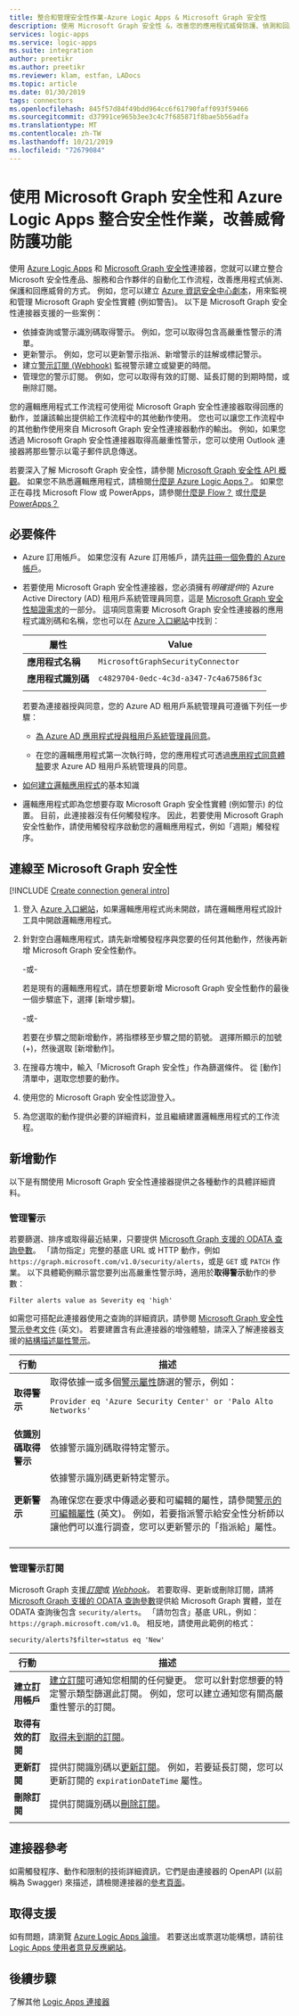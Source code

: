 ```yaml
---
title: 整合和管理安全性作業-Azure Logic Apps & Microsoft Graph 安全性
description: 使用 Microsoft Graph 安全性 &，改善您的應用程式威脅防護、偵測和回應 Azure Logic Apps
services: logic-apps
ms.service: logic-apps
ms.suite: integration
author: preetikr
ms.author: preetikr
ms.reviewer: klam, estfan, LADocs
ms.topic: article
ms.date: 01/30/2019
tags: connectors
ms.openlocfilehash: 845f57d84f49bdd964cc6f61790faff093f59466
ms.sourcegitcommit: d37991ce965b3ee3c4c7f685871f8bae5b56adfa
ms.translationtype: MT
ms.contentlocale: zh-TW
ms.lasthandoff: 10/21/2019
ms.locfileid: "72679084"
---
```

# <a name="improve-threat-protection-by-integrating-security-operations-with-microsoft-graph-security--azure-logic-apps"></a>使用 Microsoft Graph 安全性和 Azure Logic Apps 整合安全性作業，改善威脅防護功能

使用 [Azure Logic Apps](../logic-apps/logic-apps-overview.md) 和 [Microsoft Graph 安全性](https://docs.microsoft.com/graph/security-concept-overview)連接器，您就可以建立整合 Microsoft 安全性產品、服務和合作夥伴的自動化工作流程，改善應用程式偵測、保護和回應威脅的方式。 例如，您可以建立 [Azure 資訊安全中心劇本](../security-center/security-center-playbooks.md)，用來監視和管理 Microsoft Graph 安全性實體 (例如警告)。 以下是 Microsoft Graph 安全性連接器支援的一些案例：

* 依據查詢或警示識別碼取得警示。 例如，您可以取得包含高嚴重性警示的清單。
* 更新警示。 例如，您可以更新警示指派、新增警示的註解或標記警示。
* 建立[警示訂閱 (Webhook)](https://docs.microsoft.com/graph/api/resources/webhooks) 監視警示建立或變更的時間。
* 管理您的警示訂閱。 例如，您可以取得有效的訂閱、延長訂閱的到期時間，或刪除訂閱。

您的邏輯應用程式工作流程可使用從 Microsoft Graph 安全性連接器取得回應的動作，並讓該輸出提供給工作流程中的其他動作使用。 您也可以讓您工作流程中的其他動作使用來自 Microsoft Graph 安全性連接器動作的輸出。 例如，如果您透過 Microsoft Graph 安全性連接器取得高嚴重性警示，您可以使用 Outlook 連接器將那些警示以電子郵件訊息傳送。 

若要深入了解 Microsoft Graph 安全性，請參閱 [Microsoft Graph 安全性 API 概觀](https://aka.ms/graphsecuritydocs)。 如果您不熟悉邏輯應用程式，請檢閱[什麼是 Azure Logic Apps？](../logic-apps/logic-apps-overview.md)。 如果您正在尋找 Microsoft Flow 或 PowerApps，請參閱[什麼是 Flow？](https://flow.microsoft.com/) 或[什麼是 PowerApps？](https://powerapps.microsoft.com/)

## <a name="prerequisites"></a>必要條件

* Azure 訂用帳戶。 如果您沒有 Azure 訂用帳戶，請先[註冊一個免費的 Azure 帳戶](https://azure.microsoft.com/free/)。 

* 若要使用 Microsoft Graph 安全性連接器，您必須擁有*明確提供*的 Azure Active Directory (AD) 租用戶系統管理員同意，這是 [Microsoft Graph 安全性驗證需求](https://aka.ms/graphsecurityauth)的一部分。 這項同意需要 Microsoft Graph 安全性連接器的應用程式識別碼和名稱，您也可以在 [Azure 入口網站](https://portal.azure.com)中找到：

   | 屬性 | Value |
   |----------|-------|
   | **應用程式名稱** | `MicrosoftGraphSecurityConnector` |
   | **應用程式識別碼** | `c4829704-0edc-4c3d-a347-7c4a67586f3c` |
   |||

   若要為連接器授與同意，您的 Azure AD 租用戶系統管理員可遵循下列任一步驟：

   * [為 Azure AD 應用程式授與租用戶系統管理員同意](../active-directory/develop/v2-permissions-and-consent.md)。

   * 在您的邏輯應用程式第一次執行時，您的應用程式可透過[應用程式同意體驗](../active-directory/develop/application-consent-experience.md)要求 Azure AD 租用戶系統管理員的同意。
   
* [如何建立邏輯應用程式](../logic-apps/quickstart-create-first-logic-app-workflow.md)的基本知識

* 邏輯應用程式即為您想要存取 Microsoft Graph 安全性實體 (例如警示) 的位置。 目前，此連接器沒有任何觸發程序。 因此，若要使用 Microsoft Graph 安全性動作，請使用觸發程序啟動您的邏輯應用程式，例如「週期」觸發程序。

## <a name="connect-to-microsoft-graph-security"></a>連線至 Microsoft Graph 安全性 

[!INCLUDE [Create connection general intro](../../includes/connectors-create-connection-general-intro.md)]

1. 登入 [Azure 入口網站](https://portal.azure.com/)，如果邏輯應用程式尚未開啟，請在邏輯應用程式設計工具中開啟邏輯應用程式。

1. 針對空白邏輯應用程式，請先新增觸發程序與您要的任何其他動作，然後再新增 Microsoft Graph 安全性動作。

   -或-

   若是現有的邏輯應用程式，請在想要新增 Microsoft Graph 安全性動作的最後一個步驟底下，選擇 [新增步驟]。

   -或-

   若要在步驟之間新增動作，將指標移至步驟之間的箭號。 
   選擇所顯示的加號 (+)，然後選取 [新增動作]。

1. 在搜尋方塊中，輸入「Microsoft Graph 安全性」作為篩選條件。 從 [動作] 清單中，選取您想要的動作。

1. 使用您的 Microsoft Graph 安全性認證登入。

1. 為您選取的動作提供必要的詳細資料，並且繼續建置邏輯應用程式的工作流程。

## <a name="add-actions"></a>新增動作

以下是有關使用 Microsoft Graph 安全性連接器提供之各種動作的具體詳細資料。

### <a name="manage-alerts"></a>管理警示

若要篩選、排序或取得最近結果，只要提供 [Microsoft Graph 支援的 ODATA 查詢參數](https://docs.microsoft.com/graph/query-parameters)。 「請勿指定」完整的基底 URL 或 HTTP 動作，例如 `https://graph.microsoft.com/v1.0/security/alerts`，或是 `GET` 或 `PATCH` 作業。 以下具體範例顯示當您要列出高嚴重性警示時，適用於**取得警示**動作的參數：

`Filter alerts value as Severity eq 'high'`

如需您可搭配此連接器使用之查詢的詳細資訊，請參閱 [Microsoft Graph 安全性警示參考文件](https://docs.microsoft.com/graph/api/alert-list) \(英文\)。 若要建置含有此連接器的增強體驗，請深入了解連接器支援的[結構描述屬性警示](https://docs.microsoft.com/graph/api/resources/alert)。

| 行動 | 描述 |
|--------|-------------|
| **取得警示** | 取得依據一或多個[警示屬性](https://docs.microsoft.com/graph/api/resources/alert)篩選的警示，例如： <p>`Provider eq 'Azure Security Center' or 'Palo Alto Networks'` | 
| **依識別碼取得警示** | 依據警示識別碼取得特定警示。 | 
| **更新警示** | 依據警示識別碼更新特定警示。 <p>為確保您在要求中傳遞必要和可編輯的屬性，請參閱[警示的可編輯屬性](https://docs.microsoft.com/graph/api/alert-update) \(英文\)。 例如，若要指派警示給安全性分析師以讓他們可以進行調查，您可以更新警示的「指派給」屬性。 |
|||

### <a name="manage-alert-subscriptions"></a>管理警示訂閱

Microsoft Graph 支援[*訂閱*](https://docs.microsoft.com/graph/api/resources/subscription)或 [*Webhook*](https://docs.microsoft.com/graph/api/resources/webhooks)。 若要取得、更新或刪除訂閱，請將 [Microsoft Graph 支援的 ODATA 查詢參數](https://docs.microsoft.com/graph/query-parameters)提供給 Microsoft Graph 實體，並在 ODATA 查詢後包含 `security/alerts`。 
「請勿包含」基底 URL，例如：`https://graph.microsoft.com/v1.0`。 相反地，請使用此範例的格式：

`security/alerts?$filter=status eq 'New'`

| 行動 | 描述 |
|--------|-------------|
| **建立訂用帳戶** | [建立訂閱](https://docs.microsoft.com/graph/api/subscription-post-subscriptions)可通知您相關的任何變更。 您可以針對您想要的特定警示類型篩選此訂閱。 例如，您可以建立通知您有關高嚴重性警示的訂閱。 |
| **取得有效的訂閱** | [取得未到期的訂閱](https://docs.microsoft.com/graph/api/subscription-list)。 | 
| **更新訂閱** | 提供訂閱識別碼以[更新訂閱](https://docs.microsoft.com/graph/api/subscription-update)。 例如，若要延長訂閱，您可以更新訂閱的 `expirationDateTime` 屬性。 | 
| **刪除訂閱** | 提供訂閱識別碼以[刪除訂閱](https://docs.microsoft.com/graph/api/subscription-delete)。 | 
||| 

## <a name="connector-reference"></a>連接器參考

如需觸發程序、動作和限制的技術詳細資訊，它們是由連接器的 OpenAPI (以前稱為 Swagger) 來描述，請檢閱連接器的[參考頁面](https://aka.ms/graphsecurityconnectorreference)。

## <a name="get-support"></a>取得支援

如有問題，請瀏覽 [Azure Logic Apps 論壇](https://social.msdn.microsoft.com/Forums/en-US/home?forum=azurelogicapps)。
若要送出或票選功能構想，請前往 [Logic Apps 使用者意見反應網站](https://aka.ms/logicapps-wish)。

## <a name="next-steps"></a>後續步驟

了解其他 [Logic Apps 連接器](../connectors/apis-list.md)
